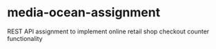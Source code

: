 # media-ocean-assignment
REST API assignment to implement online retail shop checkout counter functionality
